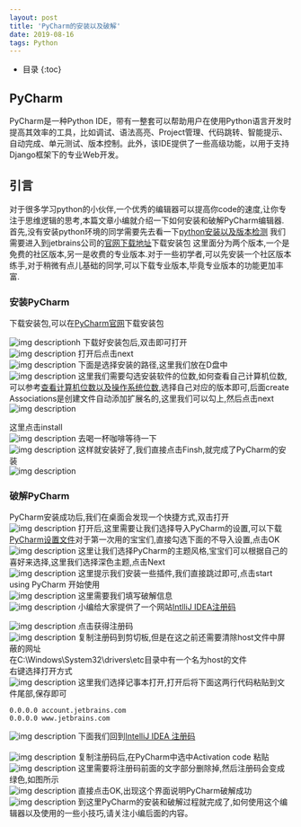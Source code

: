 ```yaml
---
layout: post
title: 'PyCharm的安装以及破解'
date: 2019-08-16 
tags: Python  
---
```



* 目录
{:toc}



## PyCharm
PyCharm是一种Python IDE，带有一整套可以帮助用户在使用Python语言开发时提高其效率的工具，比如调试、语法高亮、Project管理、代码跳转、智能提示、自动完成、单元测试、版本控制。此外，该IDE提供了一些高级功能，以用于支持Django框架下的专业Web开发。
## 引言
对于很多学习python的小伙伴,一个优秀的编辑器可以提高你code的速度,让你专注于思维逻辑的思考,本篇文章小编就介绍一下如何安装和破解PyCharm编辑器.
首先,没有安装python环境的同学需要先去看一下[python安装以及版本检测](https://blog.csdn.net/qq_40223983/article/details/95655470)
我们需要进入到jetbrains公司的[官网下载地址](http://www.jetbrains.com/pycharm/download/)下载安装包
这里面分为两个版本,一个是免费的社区版本,另一是收费的专业版本.对于一些初学者,可以先安装一个社区版本练手,对于稍微有点儿基础的同学,可以下载专业版本,毕竟专业版本的功能更加丰富.
### 安装PyCharm  
下载安装包,可以在[PyCharm官网](http://www.jetbrains.com/pycharm/?fromMenu)下载安装包  

![img description](/images/posts/pycharm/install1.png)h
下载好安装包后,双击即可打开    
![img description](/images/posts/pycharm/install2.png)
打开后点击next  
![img description](/images/posts/pycharm/install3.png)
下面是选择安装的路径,这里我们放在D盘中  
![img description](/images/posts/pycharm/install4.png)
这里我们需要勾选安装软件的位数,如何查看自己计算机位数,可以参考[查看计算机位数以及操作系统位数](https://blog.csdn.net/a_dreaming_fish/article/details/50442617),选择自己对应的版本即可,后面create Associations是创建文件自动添加扩展名的,这里我们可以勾上,然后点击next  
![img description](/images/posts/pycharm/install5.png)

这里点击install  
![img description](/images/posts/pycharm/install6.png)
去喝一杯咖啡等待一下  
![img description](/images/posts/pycharm/install7.png)
这样就安装好了,我们直接点击Finsh,就完成了PyCharm的安装  
![img description](/images/posts/pycharm/install8.png)

### 破解PyCharm  
PyCharm安装成功后,我们在桌面会发现一个快捷方式,双击打开  
![img description](/images/posts/pycharm/install9.png)
打开后,这里需要让我们选择导入PyCharm的设置,可以下载[PyCharm设置文件](https://download.csdn.net/download/qq_40223983/11367284)对于第一次用的宝宝们,直接勾选下面的不导入设置,点击OK  
![img description](/images/posts/pycharm/install10.png)
这里让我们选择PyCharm的主题风格,宝宝们可以根据自己的喜好来选择,这里我们选择深色主题,点击Next  
![img description](/images/posts/pycharm/install11.png)
这里提示我们安装一些插件,我们直接跳过即可,点击start using PyCharm 开始使用  
![img description](/images/posts/pycharm/install12.png)
这里需要我们填写破解信息  
![img description](/images/posts/pycharm/install13.png)
小编给大家提供了一个网站[IntlliJ IDEA注册码](http://idea.lanyus.com/)  

![img description](/images/posts/pycharm/install14.png)
点击获得注册码  
![img description](/images/posts/pycharm/install15.png)
复制注册码到剪切板,但是在这之前还需要清除host文件中屏蔽的网址  
在C:\Windows\System32\drivers\etc目录中有一个名为host的文件  
右键选择打开方式  
![img description](/images/posts/pycharm/install16.png)
这里我们选择记事本打开,打开后将下面这两行代码粘贴到文件尾部,保存即可  

```
0.0.0.0 account.jetbrains.com
0.0.0.0 www.jetbrains.com
```
![img description](/images/posts/pycharm/install17.png)
下面我们回到[IntelliJ IDEA 注册码  
](http://idea.lanyus.com/)  
![img description](/images/posts/pycharm/install18.png)
复制注册码后,在PyCharm中选中Activation code 粘贴  
![img description](/images/posts/pycharm/install19.png)
这里需要将注册码前面的文字部分删除掉,然后注册码会变成绿色,如图所示  
![img description](/images/posts/pycharm/install20.png)
直接点击OK,出现这个界面说明PyCharm破解成功  
![img description](/images/posts/pycharm/install21.png)
到这里PyCharm的安装和破解过程就完成了,如何使用这个编辑器以及使用的一些小技巧,请关注小编后面的内容。






